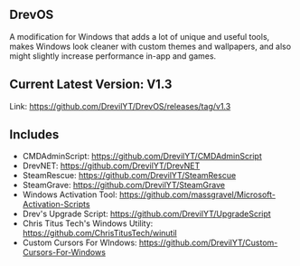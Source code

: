 ## DrevOS
A modification for Windows that adds a lot of unique and useful tools, makes Windows look cleaner with custom themes and wallpapers, and also might slightly increase performance in-app and games.

## Current Latest Version: V1.3
Link: https://github.com/DrevilYT/DrevOS/releases/tag/v1.3

## Includes
- CMDAdminScript: https://github.com/DrevilYT/CMDAdminScript
- DrevNET: https://github.com/DrevilYT/DrevNET
- SteamRescue: https://github.com/DrevilYT/SteamRescue
- SteamGrave: https://github.com/DrevilYT/SteamGrave
- Windows Activation Tool: https://github.com/massgravel/Microsoft-Activation-Scripts
- Drev's Upgrade Script: https://github.com/DrevilYT/UpgradeScript 
- Chris Titus Tech's Windows Utility: https://github.com/ChrisTitusTech/winutil
- Custom Cursors For WIndows: https://github.com/DrevilYT/Custom-Cursors-For-Windows

